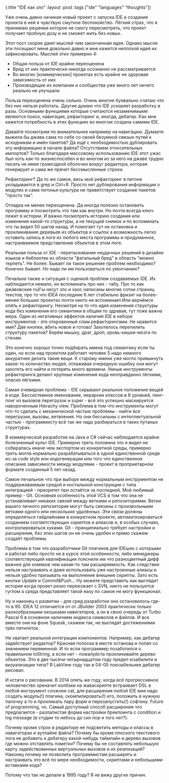 {:title "IDE как зло"
 :layout :post
 :tags  ["ide" "languages" "thoughts"]}

 Уже очень давно начиная новый проект с запуска IDE и создания проекта в ней я чувствую смутное беспокойство. Лёгкий страх, что я принимаю решение которое не смогу пересмотреть, что проект получает пробную дозу и не сможет жить без новых.

Этот пост скорее дамп мыслей чем законченная идея. Однако мысли эти посещают меня довольно давно и мне кажется неплохой идей их зафиксировать. Мыслей этих примерно 4:

- Общая польза от IDE крайне переоценена 
- Вред от них практически никогда осознанно не рассматривается 
- Во многих [коммерческих] проектах есть крайне не здоровая зависимость от них 
- Производящие их компании и сообщества уже много лет ничего реально не улучшали 

Польза переоценена очень сильно. Очень многие буквально считаю что без них нельзя работать. Другие думаю что IDE ускоряет разработку в разы. Основными функциями которые считаются незаменимыми являются поиск, навигация, рефакторинг и, иногда, дебагер. Как мне кажется потребность в этих функциях во многом создана самими IDE.

Давайте посмотрим по внимательнее например на навигацию. Думаете выжила бы джава сама по себе со своей безумной связью путей к исходникам и имён пакетов? Да ещё с необходимостью дублировать эту информацию в начале файла? Отсутствием относительных импортов? Только благодаря массовому использованию IDE этот ужас был хоть как-то жизнеспособен и во многом из за него на джаве трудно писать не имея громоздкой оболочки вокруг редактора, которая генерирует и сама же прячет бессмысленные строки.

Рефакторинг? Да то же самое, весь мой рефакторинг в питоне укладывается в grep и Ctrl+R. Просто нет дублирования информации о модулях и сама питонья культура не приветствует создание пакетов "просто так".

Отладка не менее переоценена. Да иногда полезно остановить программу и посмотреть что там как внутри. Но почти всегда ключ лежит в истории. И важно посмотреть историю создания или изменения какой-то структуры, а не текущий снимок и по вспоминать что ты видел 50 шагов назад. И помогает тут не остановка и прокликивание деревьев из объектов и ссылок а возможность легко оставить запись в логе из любого места программы и продуманное, настраиваемое представление объектов в этом логе.

Реальная польза от IDE - перетаскивание неудачных решений в дизайне языков и библиотек из области "фатальный бред" в область "можно терпеть". Не более. Бывает ли такое решение проблем необходимо? Конечно бывает. Но надо ли им пользоваться по умолчанию?

Печальна также и ситуация с оценкой проблем создаваемых IDE. Их наблюдается немало, но вспоминать про них - табу. Про то как джавовские null'ы несут зло и хаос написаны многие сотни страниц текстов, про то что IDEA последние 6 лет стабильно фризит на более-менее больших проектах почти никто не вспоминает.Или вернёмся опять к рефакторингу. Несмотря на то что идея изменения структуры кода без изменения его семантики в общем то здравая, тут тоже важна мера. Один из негативных эффектов наличия IDE в наборе инструментов - это откровенный спам рефакторингами. Не нравится имя? Две кнопки, вбить новое и готово! Захотелось перепилить структуру пакетов? Берём мышку, драг, дроп, кровь-кишки-мозги по стенам.

Это конечно хорошо точно подбирать имена под семантику если ты один, но если над проектом работает человек 5 надо немного аккуратнее делать такие вещи. К старому имени уже могло привыкнуть какое-то количество людей, отлаживая очередную ошибку они могут захотеть его найти и потерять много времени. Умные инструменты рефакторинга делают крупные изменения кода неоправданно лёгкими, опасно лёгкими.

Самая очевидная проблема - IDE скрывают реальное положение вещей в коде. Бессистемное именование, иерархии классов в 8 уровней, пинг-понг из вызовов перегрузок и super - всё это успешно маскируется навороченным Hierachy view. Проблема в том что инструменты могут что-то сделать с механической частью проблемы - найти все перегрузки, вызовы, ветвления. Но они бессильны с интеллектуальной частью - программисту всё так же надо разбираться в таких путаных структурах.

В коммерческой разработке на Java и C# сейчас наблюдается крайне болезненный культ IDE. Примерно треть половина что я видел не собиралась иначе чем экспортом из конкретной среды, примерно треть могла нормально разрабатываться в одной единственной среде из-за code style или кодогенерации или того что единственное описание зависимости между модулями - проект в проприетарном формате созданный 5 лет назад.

Самое печальное что при выборе между нормальным инструментом не поддерживаемым средой и костыльной конструкции с типа интеграцией - приоритет при остаётся за последней. Мой любимый пример - Git. Основная особенность этой VCS в том что она не устанавливает никаких связей между ветками и репозиториями. Ветки вашего личного репозитория могут быть связаны с произвольными ветками одного или нескольких удалённых. Эти связи должны определяться гайдлайнами в конкретном проекте, автоматизироваться созданием соответствующих скриптов и алиасов и, в особых случаях, контролироваться хуками. Git - принципиально требует настройки и расширения, без этих шагов он не очень удобен и прямо скажем создаёт проблемы.

Проблема в том что разработчики Git плагинов для IDEшек с которыми я работал либо просто не в курсе этой особенности, либо менеджеры соответствующей квалификации пояснили им что разноцветный дифф важнее для хомяков чем какая-то там расширяемость. Как следствие нельзя настраивать и даже использовать уже настроенные алиасы и нельзя удобно призывать на выполнение внешние скрипты. Зато есть кнопки Update и Commit&Push... Ну можете представить как выглядит история когда проект резко переезжает с SVN, никто не пользуется гуглом а среда представляет такой easy по самое не могу функционал.

Ну и наконец о развитии - для сред разработки оно остановилось где-то в 90. IDEA 12 отличается от от JBuilder 2003 практически только разнообразными окошками навигаторов, а он в свою очередь от Turbo Pasсal 6 в основном наличием индекса символов и файлов. И все вместе они на фоне Squeak, скажем так, не выглядят достижениями трёх пятилеток.

Не хватает реальной интеграции компонентов. Например, как дебагер задействует редактор? Красная полоска в месте останова и попап со значением переменной. И то если программер позаботился о правильном toString, а если нет - пожалуйста прокликивайте дерево объектов. Это в две тысячи четырнадцатом году предел юзабилити и визуализации типа? Я LabView году так в 04-05 поюзабельнее дебагер рисовал.

И кстати о рисовании. В 2014 опять же году, когда всё прогрессивное человечество хреначит колбэки на жаваскрипте встраивает DSL в любой инструмент сложнее cat, для расширения любой IDE мне надо создать модуль(!) плагина, скомпилировать(!) его, положить в нужную папочку а то и прокликать пару форм и перезапустить(!) софтину. Future of programming, чо. Самый доступный способ расширения что предлагается - разлапистая форма настройки брекпоинта с condition и log message (в студии то небось до сих пор и того нет?).

Почему кроме строк в редакторе не подсветить методы и классы в навигаторах и аутлайне файла? Почему бы кроме плоского текстового лога не добавить к дебагеру какой-нибудь таймлайн и дерево вызовов где можно отставлять пометки? Почему бы не составлять небольшую карту задействованных виртуальных вызовов и их реализаций? Наконец почему не позволить программистам расширять и настраивать это всё по мере необходимости, скриптами и небольшими вставками кода?

Потому что так не делали в 1995 году? Я не вижу других причин.
